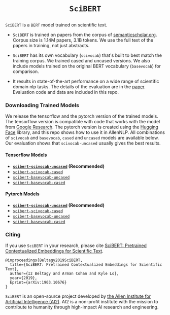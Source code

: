 # <p align=center>`SciBERT`</p>
`SciBERT` is a `BERT` model trained on scientific text.

* `SciBERT` is trained on papers from the corpus of [semanticscholar.org](https://semanticscholar.org). Corpus size is 1.14M papers, 3.1B tokens. We use the full text of the papers in training, not just abstracts.

* `SciBERT` has its own vocabulary (`scivocab`) that's built to best match the training corpus. We trained cased and uncased versions. We also include models trained on the original BERT vocabulary (`basevocab`) for comparison.

* It results in state-of-the-art performance on a wide range of scientific domain nlp tasks. The details of the evaluation are in the [paper](https://arxiv.org/abs/1903.10676). Evaluation code and data are included in this repo. 

### Downloading Trained Models
We release the tensorflow and the pytorch version of the trained models. The tensorflow version is compatible with code that works with the model from [Google Research](https://github.com/google-research/bert). The pytorch version is created using the [Hugging Face](https://github.com/huggingface/pytorch-pretrained-BERT) library, and this repo shows how to use it in AllenNLP.  All combinations of `scivocab` and `basevocab`, `cased` and `uncased` models are available below. Our evaluation shows that `scivocab-uncased` usually gives the best results.

#### Tensorflow Models
* __[`scibert-scivocab-uncased`](https://s3-us-west-2.amazonaws.com/ai2-s2-research/scibert/tensorflow_models/scibert_scivocab_uncased.tar.gz) (Recommended)__
* [`scibert-scivocab-cased`](https://s3-us-west-2.amazonaws.com/ai2-s2-research/scibert/tensorflow_models/scibert_scivocab_cased.tar.gz)
* [`scibert-basevocab-uncased`](https://s3-us-west-2.amazonaws.com/ai2-s2-research/scibert/tensorflow_models/scibert_basevocab_uncased.tar.gz)
* [`scibert-basevocab-cased`](https://s3-us-west-2.amazonaws.com/ai2-s2-research/scibert/tensorflow_models/scibert_basevocab_cased.tar.gz)

#### Pytorch Models
* __[`scibert-scivocab-uncased`](https://s3-us-west-2.amazonaws.com/ai2-s2-research/scibert/pytorch_models/scibert_scivocab_uncased.tar) (Recommended)__
* [`scibert-scivocab-cased`](https://s3-us-west-2.amazonaws.com/ai2-s2-research/scibert/pytorch_models/scibert_scivocab_cased.tar)
* [`scibert-basevocab-uncased`](https://s3-us-west-2.amazonaws.com/ai2-s2-research/scibert/pytorch_models/scibert_basevocab_uncased.tar)
* [`scibert-basevocab-cased`](https://s3-us-west-2.amazonaws.com/ai2-s2-research/scibert/pytorch_models/scibert_basevocab_cased.tar)


### Citing

If you use `SciBERT` in your research, please cite [SciBERT: Pretrained Contextualized Embeddings for Scientific Text](https://arxiv.org/abs/1903.10676).
```
@inproceedings{Beltagy2019SciBERT,
  title={SciBERT: Pretrained Contextualized Embeddings for Scientific Text},
  author={Iz Beltagy and Arman Cohan and Kyle Lo},
  year={2019},
  Eprint={arXiv:1903.10676}
}
```

`SciBERT` is an open-source project developed by [the Allen Institute for Artificial Intelligence (AI2)](http://www.allenai.org).
AI2 is a non-profit institute with the mission to contribute to humanity through high-impact AI research and engineering.




